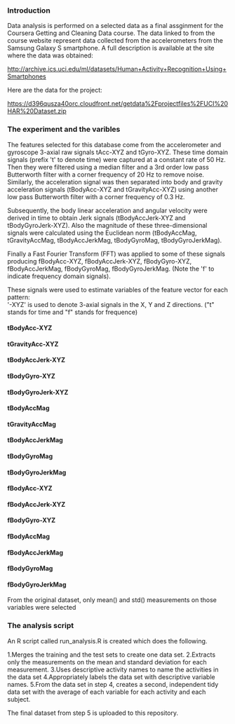 ### Introduction

Data analysis is performed on a selected data as a final assginment for the Coursera Getting and Cleaning Data course. The data linked to from the course website represent data collected from the accelerometers from the Samsung Galaxy S smartphone. A full description is available at the site where the data was obtained:

http://archive.ics.uci.edu/ml/datasets/Human+Activity+Recognition+Using+Smartphones

Here are the data for the project:

https://d396qusza40orc.cloudfront.net/getdata%2Fprojectfiles%2FUCI%20HAR%20Dataset.zip


### The experiment and the varibles
The features selected for this database come from the accelerometer and gyroscope 3-axial raw signals tAcc-XYZ and tGyro-XYZ. These time domain signals (prefix 't' to denote time) were captured at a constant rate of 50 Hz. Then they were filtered using a median filter and a 3rd order low pass Butterworth filter with a corner frequency of 20 Hz to remove noise. Similarly, the acceleration signal was then separated into body and gravity acceleration signals (tBodyAcc-XYZ and tGravityAcc-XYZ) using another low pass Butterworth filter with a corner frequency of 0.3 Hz. 

Subsequently, the body linear acceleration and angular velocity were derived in time to obtain Jerk signals (tBodyAccJerk-XYZ and tBodyGyroJerk-XYZ). Also the magnitude of these three-dimensional signals were calculated using the Euclidean norm (tBodyAccMag, tGravityAccMag, tBodyAccJerkMag, tBodyGyroMag, tBodyGyroJerkMag). 

Finally a Fast Fourier Transform (FFT) was applied to some of these signals producing fBodyAcc-XYZ, fBodyAccJerk-XYZ, fBodyGyro-XYZ, fBodyAccJerkMag, fBodyGyroMag, fBodyGyroJerkMag. (Note the 'f' to indicate frequency domain signals). 

These signals were used to estimate variables of the feature vector for each pattern:  
'-XYZ' is used to denote 3-axial signals in the X, Y and Z directions. ("t" stands for time and "f" stands for frequence)

#### tBodyAcc-XYZ
#### tGravityAcc-XYZ
#### tBodyAccJerk-XYZ
#### tBodyGyro-XYZ
#### tBodyGyroJerk-XYZ
#### tBodyAccMag
#### tGravityAccMag
#### tBodyAccJerkMag
#### tBodyGyroMag
#### tBodyGyroJerkMag
#### fBodyAcc-XYZ
#### fBodyAccJerk-XYZ
#### fBodyGyro-XYZ
#### fBodyAccMag
#### fBodyAccJerkMag
#### fBodyGyroMag
#### fBodyGyroJerkMag

From the original dataset, only mean() and std() measurements on those variables were selected

### The analysis script 

An R script called run_analysis.R is created which does the following.

1.Merges the training and the test sets to create one data set.
2.Extracts only the measurements on the mean and standard deviation for each measurement.
3.Uses descriptive activity names to name the activities in the data set
4.Appropriately labels the data set with descriptive variable names.
5.From the data set in step 4, creates a second, independent tidy data set with the average of each variable for each activity and each subject.

The final dataset from step 5 is uploaded to this repository. 
